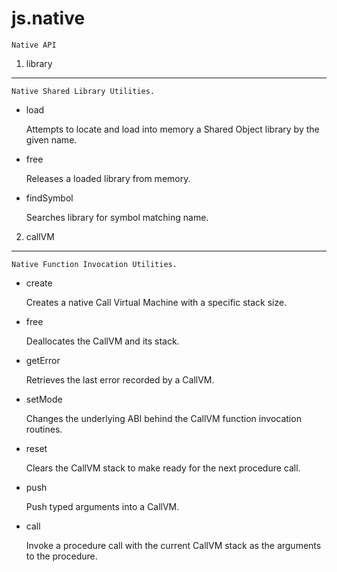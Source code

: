 js.native
=========

	Native API
1. library
----------

	Native Shared Library Utilities.

* load

	Attempts to locate and load into memory a Shared Object library by the given name.

* free

	Releases a loaded library from memory.

* findSymbol

	Searches library for symbol matching name.

2. callVM
---------

	Native Function Invocation Utilities.

* create

	Creates a native Call Virtual Machine with a specific stack size.

* free

	Deallocates the CallVM and its stack.

* getError

	Retrieves the last error recorded by a CallVM.

* setMode

	Changes the underlying ABI behind the CallVM function invocation routines.

* reset

	Clears the CallVM stack to make ready for the next procedure call.

* push

	Push typed arguments into a CallVM.

* call

	Invoke a procedure call with the current CallVM stack as the arguments to the procedure.
